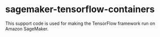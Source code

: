 # sagemaker-tensorflow-containers
This support code is used for making the TensorFlow framework run on Amazon SageMaker.
